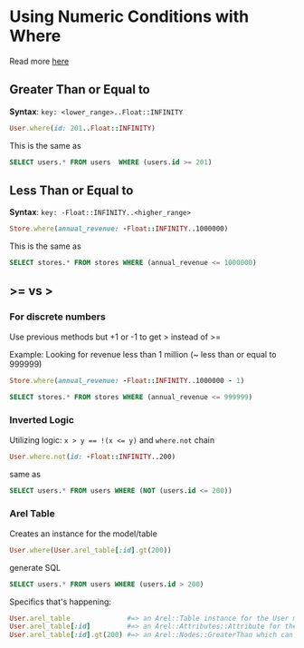 # Using Numeric Conditions with Where

Read more [here](https://stackoverflow.com/questions/11317662/rails-using-greater-than-less-than-with-a-where-statement)

## Greater Than or Equal to

**Syntax**: `key: <lower_range>..Float::INFINITY`

```rb
User.where(id: 201..Float::INFINITY)
```
This is the same as

```sql
SELECT users.* FROM users  WHERE (users.id >= 201)
```

## Less Than or Equal to

**Syntax**: `key: -Float::INFINITY..<higher_range>`

```rb
Store.where(annual_revenue: -Float::INFINITY..1000000)
```

This is the same as

```sql
SELECT stores.* FROM stores WHERE (annual_revenue <= 1000000)
```

## >= vs >

### For discrete numbers
Use previous methods but +1 or -1 to get > instead of >=

Example: Looking for revenue less than 1 million (~ less than or equal to 999999)
```rb
Store.where(annual_revenue: -Float::INFINITY..1000000 - 1)
```

```sql
SELECT stores.* FROM stores WHERE (annual_revenue <= 999999)
```

### Inverted Logic
Utilizing logic: `x > y == !(x <= y)` and `where.not` chain

```rb
User.where.not(id: -Float::INFINITY..200)
```

same as

```sql
SELECT users.* FROM users WHERE (NOT (users.id <= 200))
```

### Arel Table
Creates an instance for the model/table

```rb
User.where(User.arel_table[:id].gt(200))
```

generate SQL

```sql
SELECT users.* FROM users WHERE (users.id > 200)
```

Specifics that's happening:
```rb
User.arel_table              #=> an Arel::Table instance for the User model / users table
User.arel_table[:id]         #=> an Arel::Attributes::Attribute for the id column
User.arel_table[:id].gt(200) #=> an Arel::Nodes::GreaterThan which can be passed to `where`
```